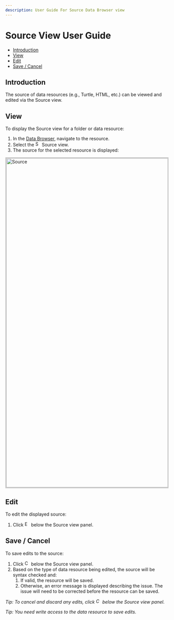 ```yaml
---
description: User Guide For Source Data Browser view
---
```


# Source View User Guide

- [Introduction](#introduction)
- [View](#view)
- [Edit](#edit)
- [Save / Cancel](#save--cancel)

## Introduction
The source of data resources (e.g., Turtle, HTML, etc.) can be viewed and edited via the Source view. 

## View
To display the Source view for a folder or data resource:
1. In the [Data Browser](https://github.com/solid/userguide/README.md), navigate to the resource.
2. Select the <img src="https://solid.github.io/solid-ui/src/icons/noun_109873.svg" alt="Source" width="16" > Source view.
3. The source for the selected resource is displayed:

<img src="Source_View.png" alt="Source" width="1024" style="border: 1; border-style:solid; border-color: rgb(200,200,200)">

## Edit
To edit the displayed source:
1. Click <img src="https://solid.github.io/solid-ui/src/icons/noun_253504.svg" alt="Edit" width="16"> below the Source view panel.

## Save / Cancel
To save edits to the source:
1. Click <img src="https://solid.github.io/solid-ui/src/icons/noun_1180158.svg" alt="Continue" width="16"> below the Source view panel.
2. Based on the type of data resource being edited, the source will be syntax checked and: 
    1. If valid, the resource will be saved. 
    2. Otherwise, an error message is displayed describing the issue. The issue will need to be corrected before the resource can be saved.

_Tip: To cancel and discard any edits, click <img src="https://solid.github.io/solid-ui/src/icons/noun_1180156.svg" alt="Cancel" width="16"> below the Source view panel._

_Tip: You need write access to the data resource to save edits._
